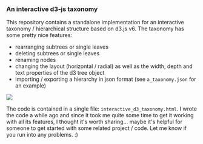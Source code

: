 ### An interactive d3-js taxonomy

This repository contains a standalone implementation for an interactive taxonomy / hierarchical structure based on d3.js v6. The taxonomy has some pretty nice features:
- rearranging subtrees or single leaves
- deleting subtrees or single leaves
- renaming nodes
- changing the layout (horizontal / radial) as well as the width, depth and text properties of the d3 tree object
- importing / exporting a hierarchy in json format (see `a_taxonomy.json` for an example)

![](https://github.com/slvnwhrl/interactive-d3-taxonomy/demo.gif)

The code is contained in a single file: `interactive_d3_taxonomy.html`. I wrote the code a while ago and since it took me quite some time to get it working with all its features, I thought it's worth sharing... maybe it's helpful for someone to get started with some related project / code. Let me know if you run into any problems. :)